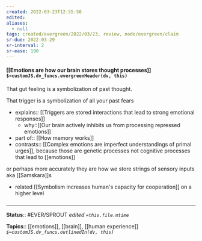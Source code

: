 ```yaml
---
created: 2022-03-23T12:55:58 
edited: 
aliases:
  - null
tags: created/evergreen/2022/03/23, review, node/evergreen/claim
sr-due: 2022-03-29
sr-interval: 2
sr-ease: 190
---
```


#### [[Emotions are how our brain stores thought processes]] `$=customJS.dv_funcs.evergreenHeader(dv, this)`

That gut feeling is a symbolization of past thought.

That trigger is a symbolization of all your past fears

- explains:: [[Triggers are stored interactions that lead to strong emotional responses]]
	- why::[[Our brain actively inhibits us from processing repressed emotions]]
- part of:: [[How memory works]]
- contrasts:: [[Complex emotions are imperfect understandings of primal urges]], because those are genetic processes not cognitive processes that lead to [[emotions]]

or perhaps more accurately they are how we store strings of sensory inputs
aka [[Samskara]]s

- related [[Symbolism increases human's capacity for cooperation]] on a higher level


### <hr class="footnote"/>

**Status**:: #EVER/SPROUT
*edited `=this.file.mtime`*

**Topics**:: [[emotions]], [[brain]], [[human experience]]
*`$=customJS.dv_funcs.outlinedIn(dv, this)`*
